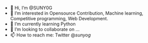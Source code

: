 - 👋 Hi, I’m @SUNY0G
- 👀 I’m interested in Opensource Contribution, Machine learning, Competitive programming, Web Development.
- 🌱 I’m currently learning Python
- 💞️ I’m looking to collaborate on ...
- 📫 How to reach me: Twitter @_sunyog_

<!---
SUNY0G/SUNY0G is a ✨ special ✨ repository because its `README.md` (this file) appears on your GitHub profile.
You can click the Preview link to take a look at your changes.
--->
